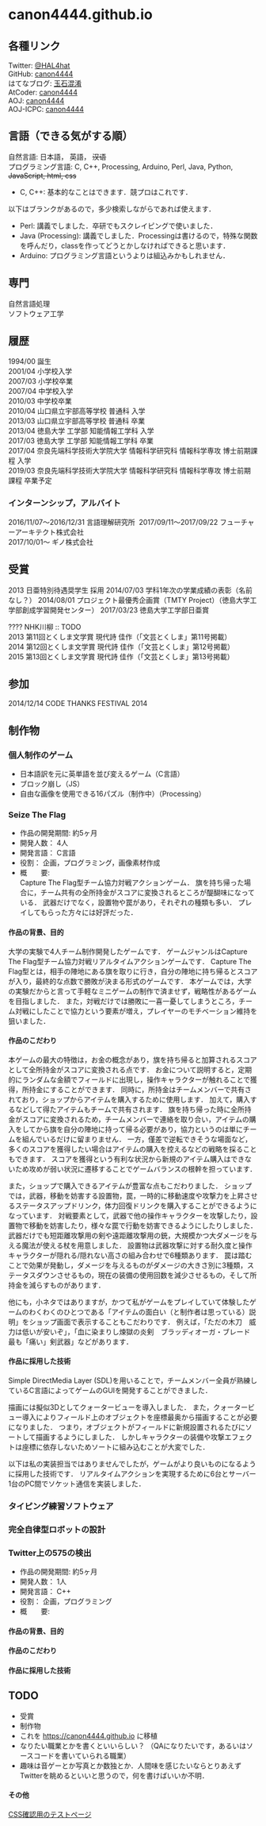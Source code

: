 # canon4444.github.io


## 各種リンク
Twitter: [@HAL4hat](https://twitter.com/HAL4hat)  
GitHub: [canon4444](https://github.com/canon4444)  
はてなブログ: [玉石混淆](http://canon4444.hatenablog.com/)  
AtCoder: [canon4444](http://atcoder.jp/user/canon4444)  
AOJ: [canon4444](http://judge.u-aizu.ac.jp/onlinejudge/user.jsp?id=canon4444)  
AOJ-ICPC: [canon4444](http://aoj-icpc.ichyo.jp/?aoj_username=canon4444)  


## 言語（できる気がする順）
自然言語: 日本語， 英語， ~~汉语~~  
プログラミング言語: C, C++, Processing, Arduino, Perl, Java, Python, ~~JavaScript, html, css~~  
+ C, C++: 基本的なことはできます．競プロはこれです．

以下はブランクがあるので，多少検索しながらであれば使えます．

+ Perl: 講義でしました．卒研でもスクレイピングで使いました．
+ Java (Processing): 講義でしました．Processingは書けるので，特殊な関数を呼んだり，classを作ってどうとかしなければできると思います．
+ Arduino: プログラミング言語というよりは組込みかもしれません．


## 専門
自然言語処理  
ソフトウェア工学  


## 履歴
1994/00 誕生  
2001/04 小学校入学  
2007/03 小学校卒業  
2007/04 中学校入学  
2010/03 中学校卒業  
2010/04 山口県立宇部高等学校 普通科 入学  
2013/03 山口県立宇部高等学校 普通科 卒業  
2013/04 徳島大学 工学部 知能情報工学科 入学  
2017/03 徳島大学 工学部 知能情報工学科 卒業  
2017/04 奈良先端科学技術大学院大学 情報科学研究科 情報科学専攻 博士前期課程 入学  
2019/03 奈良先端科学技術大学院大学 情報科学研究科 情報科学専攻 博士前期課程 卒業予定  

### インターンシップ，アルバイト
2016/11/07〜2016/12/31 言語理解研究所  
2017/09/11〜2017/09/22 フューチャーアーキテクト株式会社  
2017/10/01〜 ギノ株式会社  

## 受賞
2013 日亜特別待遇奨学生 採用
2014/07/03 学科1年次の学業成績の表彰（名前なし？） 
2014/08/01 プロジェクト最優秀企画賞（TMTY Project）（徳島大学工学部創成学習開発センター） 
2017/03/23 徳島大学工学部日亜賞  

???? NHK川柳  :: TODO  
2013 第11回とくしま文学賞 現代詩 佳作（「文芸とくしま」第11号掲載）  
2014 第12回とくしま文学賞 現代詩 佳作（「文芸とくしま」第12号掲載）  
2015 第13回とくしま文学賞 現代詩 佳作（「文芸とくしま」第13号掲載）  


## 参加
2014/12/14 CODE THANKS FESTIVAL 2014  


## 制作物
### 個人制作のゲーム
+ 日本語訳を元に英単語を並び変えるゲーム（C言語）
+ ブロック崩し（JS）
+ 自由な画像を使用できる16パズル（制作中）（Processing）

### Seize The Flag
+ 作品の開発期間: 約5ヶ月
+ 開発人数： 4人
+ 開発言語： C言語
+ 役割： 企画，プログラミング，画像素材作成
+ 概　　要:  
Capture The Flag型チーム協力対戦アクションゲーム．
旗を持ち帰った場合に，チーム共有の全所持金がスコアに変換されるところが醍醐味になっている．
武器だけでなく，設置物や罠があり，それぞれの種類も多い．
プレイしてもらった方々には好評だった．

#### 作品の背景、目的
大学の実験で4人チーム制作開発したゲームです．
ゲームジャンルはCapture The Flag型チーム協力対戦リアルタイムアクションゲームです．
Capture The Flag型とは，相手の陣地にある旗を取りに行き，自分の陣地に持ち帰るとスコアが入り，最終的な点数で勝敗が決まる形式のゲームです．
本ゲームでは，大学の実験だからと言って手軽なミニゲームの制作で済ませず，戦略性があるゲームを目指しました．
また，対戦だけでは勝敗に一喜一憂してしまうところ，チーム対戦にしたことで協力という要素が増え，プレイヤーのモチベーション維持を狙いました．

#### 作品のこだわり
本ゲームの最大の特徴は，お金の概念があり，旗を持ち帰ると加算されるスコアとして全所持金がスコアに変換される点です．
お金について説明すると，定期的にランダムな金額でフィールドに出現し，操作キャラクターが触れることで獲得，所持金にすることができます．
同時に，所持金はチームメンバーで共有されており，ショップからアイテムを購入するために使用します．
加えて，購入するなどして得たアイテムもチームで共有されます．
旗を持ち帰った時に全所持金がスコアに変換されるため，チームメンバーで連絡を取り合い，アイテムの購入をしてから旗を自分の陣地に持って帰る必要があり，協力というのは単にチームを組んでいるだけに留まりません．
一方，僅差で逆転できそうな場面など，多くのスコアを獲得したい場合はアイテムの購入を控えるなどの戦略を採ることもできます．
スコアを獲得という有利な状況から新規のアイテム購入はできないため攻めが弱い状況に遷移することでゲームバランスの根幹を担っています．

また，ショップで購入できるアイテムが豊富な点もこだわりました．
ショップでは，武器，移動を妨害する設置物，罠，一時的に移動速度や攻撃力を上昇させるステータスアップドリンク，体力回復ドリンクを購入することができるようになっています．
対戦要素として，武器で他の操作キャラクターを攻撃したり，設置物で移動を妨害したり，様々な罠で行動を妨害できるようにしたりしました．
武器だけでも短距離攻撃用の剣や遠距離攻撃用の銃，大規模かつ大ダメージを与える魔法が使える杖を用意しました．
設置物は武器攻撃に対する耐久度と操作キャラクターが隠れる/隠れない高さの組み合わせで6種類あります．
罠は踏むことで効果が発動し，ダメージを与えるものがダメージの大きさ別に3種類，ステータスダウンさせるもの，現在の装備の使用回数を減少させるもの，そして所持金を減らすものがあります．

他にも，小ネタではありますが，かつて私がゲームをプレイしていて体験したゲームのわくわくのひとつである「アイテムの面白い（と制作者は思っている）説明」をショップ画面で表示することもこだわりです．
例えば，「ただの木刀　威力は低いが安いぞ」，「血に染まりし煉獄の炎剣　ブラッディオーガ・ブレード　最も「痛い」剣武器」などがあります．

#### 作品に採用した技術
Simple DirectMedia Layer (SDL)を用いることで，チームメンバー全員が熟練しているC言語によってゲームのGUIを開発することができました．

描画には擬似3Dとしてクォータービューを導入しました．
また，クォータービュー導入によりフィールド上のオブジェクトを座標最奥から描画することが必要になりました．
つまり，オブジェクトがフィールドに新規設置されるたびにソートして描画するようにしました．
しかしキャラクターの装備や攻撃エフェクトは座標に依存しないためソートに組み込むことが大変でした．

以下は私の実装担当ではありませんでしたが，ゲームがより良いものになるように採用した技術です．
リアルタイムアクションを実現するために6台とサーバー1台のPC間でソケット通信を実装しました．


### タイピング練習ソフトウェア
### 完全自律型ロボットの設計

### Twitter上の575の検出
+ 作品の開発期間: 約5ヶ月
+ 開発人数： 1人
+ 開発言語： C++
+ 役割： 企画，プログラミング
+ 概　　要:
#### 作品の背景、目的
#### 作品のこだわり
#### 作品に採用した技術


## TODO
+ 受賞
+ 制作物
+ これを https://canon4444.github.io に移植
+ なりたい職業とかを書くといいらしい？ （QAになりたいです，あるいはソースコードを書いていられる職業）
+ 趣味は音ゲーとか写真とか数独とか．人間味を感じたいならとりあえずTwitterを眺めるといいと思うので，何を書けばいいか不明．


#### その他
[CSS確認用のテストページ](https://canon4444.github.io/test/index.html)  
